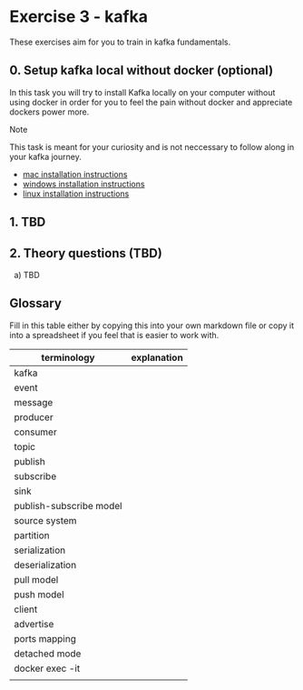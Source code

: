 # Exercise 3 - kafka

These exercises aim for you to train in kafka fundamentals.

## 0. Setup kafka local without docker (optional)

In this task you will try to install Kafka locally on your computer without using docker in order for you to feel the pain without docker and appreciate dockers power more.

> [!NOTE]
> This task is meant for your curiosity and is not neccessary to follow along in your kafka journey.

- [mac installation instructions](https://learn.conduktor.io/kafka/how-to-install-apache-kafka-on-mac-without-zookeeper-kraft-mode/)
- [windows installation instructions](https://learn.conduktor.io/kafka/how-to-install-apache-kafka-on-windows-without-zookeeper-kraft-mode/)
- [linux installation instructions](https://learn.conduktor.io/kafka/how-to-install-apache-kafka-on-linux-without-zookeeper-kraft-mode/)

## 1. TBD

## 2. Theory questions (TBD)

&nbsp; a) TBD

## Glossary

Fill in this table either by copying this into your own markdown file or copy it into a spreadsheet if you feel that is easier to work with.

| terminology             | explanation |
| ----------------------- | ----------- |
| kafka                   |             |
| event                   |             |
| message                 |             |
| producer                |             |
| consumer                |             |
| topic                   |             |
| publish                 |             |
| subscribe               |             |
| sink                    |             |
| publish-subscribe model |             |
| source system           |             |
| partition               |             |
| serialization           |             |
| deserialization         |             |
| pull model              |             |
| push model              |             |
| client                  |             |
| advertise               |             |
| ports mapping           |             |
| detached mode           |             |
| docker exec -it         |             |
|                         |             |
